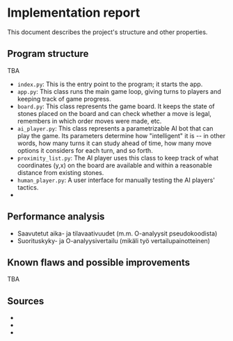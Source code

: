 # Implementation report

This document describes the project's structure and other properties.

## Program structure

TBA
* `index.py`: This is the entry point to the program; it starts the app.
* `app.py`: This class runs the main game loop, giving turns to players and keeping track of game progress.
* `board.py`: This class represents the game board. It keeps the state of stones placed on the board and can check whether a move is legal, remembers in which order moves were made, etc.
* `ai_player.py`: This class represents a parametrizable AI bot that can play the game. Its parameters determine how "intelligent" it is -- in other words, how many turns it can study ahead of time, how many move options it considers for each turn, and so forth.
* `proximity_list.py`: The AI player uses this class to keep track of what coordinates (y,x) on the board are available and within a reasonable distance from existing stones.
* `human_player.py`: A user interface for manually testing the AI players' tactics.
* 

## Performance analysis

* Saavutetut aika- ja tilavaativuudet (m.m. O-analyysit pseudokoodista)
* Suorituskyky- ja O-analyysivertailu (mikäli työ vertailupainotteinen)

## Known flaws and possible improvements

TBA

## Sources

*
*
*
